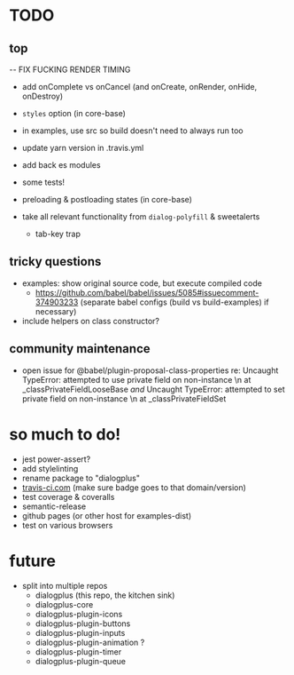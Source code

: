 # TODO

## top
-- FIX FUCKING RENDER TIMING
- add onComplete vs onCancel (and onCreate, onRender, onHide, onDestroy)
- `styles` option (in core-base)

- in examples, use src so build doesn't need to always run too
- update yarn version in .travis.yml
- add back es modules
- some tests!
- preloading & postloading states (in core-base)
- take all relevant functionality from `dialog-polyfill` & sweetalerts
  - tab-key trap

## tricky questions

- examples: show original source code, but execute compiled code
  - https://github.com/babel/babel/issues/5085#issuecomment-374903233 (separate babel configs (build vs build-examples) if necessary)
- include helpers on class constructor?

## community maintenance
- open issue for @babel/plugin-proposal-class-properties re:
  Uncaught TypeError: attempted to use private field on non-instance \n at _classPrivateFieldLooseBase
  *and*
  Uncaught TypeError: attempted to set private field on non-instance \n at _classPrivateFieldSet

# so much to do!

- jest power-assert?
- add stylelinting
- rename package to "dialogplus"
- [travis-ci.com](https://travis-ci.com/dashboard) (make sure badge goes to that domain/version)
- test coverage & coveralls
- semantic-release
- github pages (or other host for examples-dist)
- test on various browsers

# future

- split into multiple repos
  - dialogplus (this repo, the kitchen sink)
  - dialogplus-core
  - dialogplus-plugin-icons
  - dialogplus-plugin-buttons
  - dialogplus-plugin-inputs
  - dialogplus-plugin-animation ?
  - dialogplus-plugin-timer
  - dialogplus-plugin-queue
